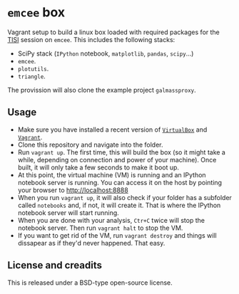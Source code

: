 # `emcee` box

Vagrant setup to build a linux box loaded with required packages for the [TISI](https://canvas.bham.ac.uk/courses/11615/pages/session-3-using-an-off-the-shelf-sampler-emcee) session on `emcee`. This includes the following stacks:

* SciPy stack (`IPython` notebook, `matplotlib`, `pandas`, `scipy`...)
* `emcee`.
* `plotutils`.
* `triangle`.

The provission will also clone the example project `galmassproxy`.

## Usage

* Make sure you have installed a recent version of
  [`VirtualBox`](https://www.virtualbox.org/) and
  [`Vagrant`](https://www.vagrantup.com/).
* Clone this repository and navigate into the folder.
* Run `vagrant up`. The first time, this will build the box (so it might take
  a while, depending on connection and power of your machine). Once built, it
  will only take a few seconds to make it boot up.
* At this point, the virtual machine (VM) is running and an IPython notebook server
  is running. You can access it on the host by pointing your browser to
  [http://localhost:8888](http://localhost:8888)
* When you run `vagrant up`, it will also check if your folder has a subfolder
  called `notebooks` and, if not, it will create it. That is where the
  IPython notebook server will start running.
* When you are done with your analysis, `Ctr+C` twice will stop the notebook
  server. Then run `vagrant halt` to stop the VM.
* If you want to get rid of the VM, run `vagrant destroy` and things will
  dissapear as if they'd never happened. That easy.

## License and creadits

This is released under a BSD-type open-source license. 

